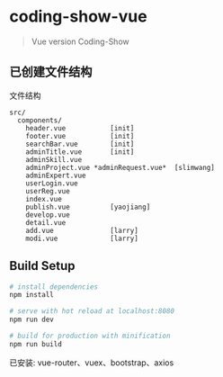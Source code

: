 # coding-show-vue

> Vue version Coding-Show

## 已创建文件结构
文件结构
```
src/
  components/
    header.vue           [init]
    footer.vue           [init]
    searchBar.vue        [init]
    adminTitle.vue       [init]
    adminSkill.vue
    adminProject.vue *adminRequest.vue*  [slimwang]
    adminExpert.vue
    userLogin.vue
    userReg.vue
    index.vue
    publish.vue          [yaojiang]
    develop.vue
    detail.vue
    add.vue              [larry]
    modi.vue             [larry]
```

## Build Setup

``` bash
# install dependencies
npm install

# serve with hot reload at localhost:8080
npm run dev

# build for production with minification
npm run build
```

已安装: vue-router、vuex、bootstrap、axios

